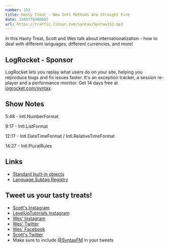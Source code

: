 ```yaml
---
number: 153
title: Hasty Treat - New Intl Methods Are Straight Fire
date: 1560776400687
url: https://traffic.libsyn.com/syntax/Syntax153.mp3
---
```


In this Hasty Treat, Scott and Wes talk about internationalization - how to deal with different languages, different currencies, and more!

## LogRocket - Sponsor

LogRocket lets you replay what users do on your site, helping you reproduce bugs and fix issues faster. It's an exception tracker, a session re-player and a performance monitor. Get 14 days free at [logrocket.com/syntax](https://logrocket.com/syntax).

## Show Notes

5:48 - Intl.NumberFormat

9:17 - Intl.ListFormat

12:17 - Intl.DateTimeFormat / Intl.RelativeTimeFormat

14:27 - Intl.PluralRules

## Links
* [Standard built-in objects](https://developer.mozilla.org/en-US/docs/Web/JavaScript/Reference/Global_Objects#Internationalization)
* [Language Subtag Registry](https://www.iana.org/assignments/language-subtag-registry/language-subtag-registry)

## Tweet us your tasty treats!
* [Scott's Instagram](https://www.instagram.com/stolinski/)
* [LevelUpTutorials Instagram](https://www.instagram.com/LevelUpTutorials/)
* [Wes' Instagram](https://www.instagram.com/wesbos/)
* [Wes' Twitter](https://twitter.com/wesbos)
* [Wes' Facebook](https://www.facebook.com/wesbos.developer)
* [Scott's Twitter](https://twitter.com/stolinski)
* Make sure to include [@SyntaxFM](https://twitter.com/SyntaxFM) in your tweets
